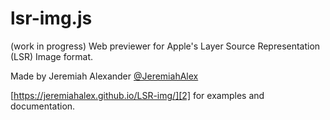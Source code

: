 lsr-img.js
==========

(work in progress) Web previewer for Apple's Layer Source Representation (LSR) Image format.

Made by Jeremiah Alexander [@JeremiahAlex][1]

[https://jeremiahalex.github.io/LSR-img/][2] for examples and documentation.


  [1]: http://twitter.com/jeremiahalex
  [2]: https://jeremiahalex.github.io/LSR-img/